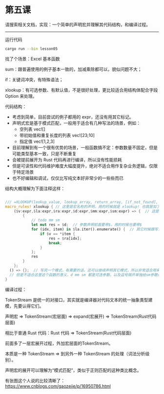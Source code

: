 # 第五课

请搜索相关文档，实现：一个简单的声明宏并理解其代码结构，和编译过程。

---

运行代码

```sh
cargo run --bin lesson05
```

找了个场景：Excel 基本函数

sum：跟普遍使用的例子基本一致的，加减乘除都可以，貌似问题不大；

if：关键词冲突，有特殊语法；

xlookup：有可选参数、有默认值，不是很好处理，更比较适合用结构体配合字段 Option 来处理。



代码结构：

- 考虑到简单，目前尝试的例子都用的 expr，还没有用其它标记。
- 声明式宏是基于模式匹配，一般用于适合有几种写法的场景，例如：
  - 空列表 vec![]
  - 带初始值和重复长度的列表 vec![23;10]
  - 指定值 vec![1,2,3]
- 目前理解到有一个很有优势的场景，一般函数搞不定：参数数量不固定，但是可能类型基本一致，只是不断重复
- 会被提前展开为 Rust 代码再进行编译，所以没有性能损耗
- 但是可读性和代码维护难度大幅度提升，绝对不适合用作复杂业务逻辑，仅限于特定场景
- 也不好编辑和调试，仅仅比写纯文本好非常少的一些些而已



结构大概理解为下面注释这样：

```rust

/// =XLOOKUP(lookup_value, lookup_array, return_array, [if_not_found], [match_mode], [search_mode])
macro_rules! xlookup { // 这里是宏名称的声明，用的时候就是 xlookup! 也就是加了一个感叹号
    ($v:expr,$la:expr,$ra:expr,$d:expr,$mm:expr,$sm:expr) => {  // 这是其中一个声明模式，例如这就是 (v, la, ra ,d, mm, sm)，如果改其它形式的括号也是可以的比如 [] {} 再其它的符号试过了，没发现更多的符号支持
        {
            // todo mm sm
            let mut res = $d;  // 参数声明前面要带$，用的时候也要带$
            for (idx, item) in $la.iter().enumerate() {  // 其它时候跟写普通代码一样，但编辑器就是不会有任何类型提示
                if $v == *item {
                    res = $ra[idx];
                    break;
                }
            };
            res
        }
    };
  () => {};  // 写完一个模式，有需要的话，还可以继续声明其它模式，所以非常适合用来支持多种写法的那种情况
  // 但是不适合这里这个函数的意义，d mm sm 都是可选参数，以及逗号隔开单独给sm参数也是可以的，所以我感觉并不适合模式匹配
}
```



编译过程：

TokenStream 是统一的对接口，其实就是编译器对代码文本的统一抽象类型建模，先要认得它们。

声明宏 => TokenStream(宏层面) => expand(宏展开) => TokenStream(Rust代码层面)

相比于普通 Rust 代码：Rust 代码 => TokenStream(Rust代码层面)

前面多了一层宏展开过程，外加宏层面的TokenStream。

本质是一种 TokenStream => 到另外一种 TokenStream 的处理（词法分析级别）。

声明宏的展开可以理解为“模式匹配”，类似于正则匹配的这种类比概念。

有张图这个人说的比较清晰了：https://www.cnblogs.com/gaozejie/p/16950786.html